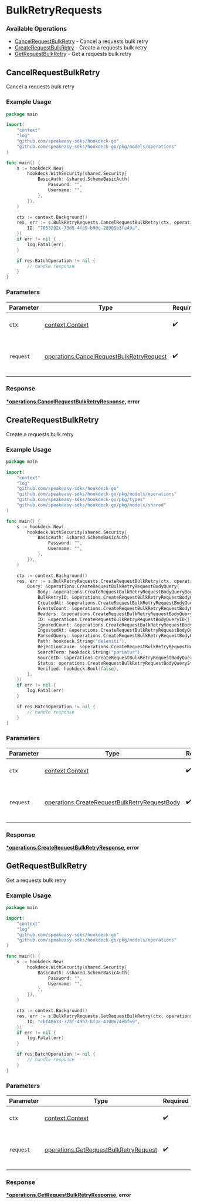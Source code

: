 # BulkRetryRequests

### Available Operations

* [CancelRequestBulkRetry](#cancelrequestbulkretry) - Cancel a requests bulk retry
* [CreateRequestBulkRetry](#createrequestbulkretry) - Create a requests bulk retry
* [GetRequestBulkRetry](#getrequestbulkretry) - Get a requests bulk retry

## CancelRequestBulkRetry

Cancel a requests bulk retry

### Example Usage

```go
package main

import(
	"context"
	"log"
	"github.com/speakeasy-sdks/hookdeck-go"
	"github.com/speakeasy-sdks/hookdeck-go/pkg/models/operations"
)

func main() {
    s := hookdeck.New(
        hookdeck.WithSecurity(shared.Security{
            BasicAuth: &shared.SchemeBasicAuth{
                Password: "",
                Username: "",
            },
        }),
    )

    ctx := context.Background()
    res, err := s.BulkRetryRequests.CancelRequestBulkRetry(ctx, operations.CancelRequestBulkRetryRequest{
        ID: "7053202c-73d5-4fe9-b90c-28909b3fe49a",
    })
    if err != nil {
        log.Fatal(err)
    }

    if res.BatchOperation != nil {
        // handle response
    }
}
```

### Parameters

| Parameter                                                                                            | Type                                                                                                 | Required                                                                                             | Description                                                                                          |
| ---------------------------------------------------------------------------------------------------- | ---------------------------------------------------------------------------------------------------- | ---------------------------------------------------------------------------------------------------- | ---------------------------------------------------------------------------------------------------- |
| `ctx`                                                                                                | [context.Context](https://pkg.go.dev/context#Context)                                                | :heavy_check_mark:                                                                                   | The context to use for the request.                                                                  |
| `request`                                                                                            | [operations.CancelRequestBulkRetryRequest](../../models/operations/cancelrequestbulkretryrequest.md) | :heavy_check_mark:                                                                                   | The request object to use for the request.                                                           |


### Response

**[*operations.CancelRequestBulkRetryResponse](../../models/operations/cancelrequestbulkretryresponse.md), error**


## CreateRequestBulkRetry

Create a requests bulk retry

### Example Usage

```go
package main

import(
	"context"
	"log"
	"github.com/speakeasy-sdks/hookdeck-go"
	"github.com/speakeasy-sdks/hookdeck-go/pkg/models/operations"
	"github.com/speakeasy-sdks/hookdeck-go/pkg/types"
	"github.com/speakeasy-sdks/hookdeck-go/pkg/models/shared"
)

func main() {
    s := hookdeck.New(
        hookdeck.WithSecurity(shared.Security{
            BasicAuth: &shared.SchemeBasicAuth{
                Password: "",
                Username: "",
            },
        }),
    )

    ctx := context.Background()
    res, err := s.BulkRetryRequests.CreateRequestBulkRetry(ctx, operations.CreateRequestBulkRetryRequestBody{
        Query: &operations.CreateRequestBulkRetryRequestBodyQuery{
            Body: &operations.CreateRequestBulkRetryRequestBodyQueryBody{},
            BulkRetryID: &operations.CreateRequestBulkRetryRequestBodyQueryBulkRetryID{},
            CreatedAt: &operations.CreateRequestBulkRetryRequestBodyQueryCreatedAt{},
            EventsCount: &operations.CreateRequestBulkRetryRequestBodyQueryEventsCount{},
            Headers: &operations.CreateRequestBulkRetryRequestBodyQueryHeaders{},
            ID: &operations.CreateRequestBulkRetryRequestBodyQueryID{},
            IgnoredCount: &operations.CreateRequestBulkRetryRequestBodyQueryIgnoredCount{},
            IngestedAt: &operations.CreateRequestBulkRetryRequestBodyQueryIngestedAt{},
            ParsedQuery: &operations.CreateRequestBulkRetryRequestBodyQueryParsedQuery{},
            Path: hookdeck.String("deleniti"),
            RejectionCause: &operations.CreateRequestBulkRetryRequestBodyQueryRejectionCause{},
            SearchTerm: hookdeck.String("pariatur"),
            SourceID: &operations.CreateRequestBulkRetryRequestBodyQuerySourceID{},
            Status: operations.CreateRequestBulkRetryRequestBodyQueryStatusRejected.ToPointer(),
            Verified: hookdeck.Bool(false),
        },
    })
    if err != nil {
        log.Fatal(err)
    }

    if res.BatchOperation != nil {
        // handle response
    }
}
```

### Parameters

| Parameter                                                                                                    | Type                                                                                                         | Required                                                                                                     | Description                                                                                                  |
| ------------------------------------------------------------------------------------------------------------ | ------------------------------------------------------------------------------------------------------------ | ------------------------------------------------------------------------------------------------------------ | ------------------------------------------------------------------------------------------------------------ |
| `ctx`                                                                                                        | [context.Context](https://pkg.go.dev/context#Context)                                                        | :heavy_check_mark:                                                                                           | The context to use for the request.                                                                          |
| `request`                                                                                                    | [operations.CreateRequestBulkRetryRequestBody](../../models/operations/createrequestbulkretryrequestbody.md) | :heavy_check_mark:                                                                                           | The request object to use for the request.                                                                   |


### Response

**[*operations.CreateRequestBulkRetryResponse](../../models/operations/createrequestbulkretryresponse.md), error**


## GetRequestBulkRetry

Get a requests bulk retry

### Example Usage

```go
package main

import(
	"context"
	"log"
	"github.com/speakeasy-sdks/hookdeck-go"
	"github.com/speakeasy-sdks/hookdeck-go/pkg/models/operations"
)

func main() {
    s := hookdeck.New(
        hookdeck.WithSecurity(shared.Security{
            BasicAuth: &shared.SchemeBasicAuth{
                Password: "",
                Username: "",
            },
        }),
    )

    ctx := context.Background()
    res, err := s.BulkRetryRequests.GetRequestBulkRetry(ctx, operations.GetRequestBulkRetryRequest{
        ID: "cbf48633-323f-49b7-bf3a-4100674ebf69",
    })
    if err != nil {
        log.Fatal(err)
    }

    if res.BatchOperation != nil {
        // handle response
    }
}
```

### Parameters

| Parameter                                                                                      | Type                                                                                           | Required                                                                                       | Description                                                                                    |
| ---------------------------------------------------------------------------------------------- | ---------------------------------------------------------------------------------------------- | ---------------------------------------------------------------------------------------------- | ---------------------------------------------------------------------------------------------- |
| `ctx`                                                                                          | [context.Context](https://pkg.go.dev/context#Context)                                          | :heavy_check_mark:                                                                             | The context to use for the request.                                                            |
| `request`                                                                                      | [operations.GetRequestBulkRetryRequest](../../models/operations/getrequestbulkretryrequest.md) | :heavy_check_mark:                                                                             | The request object to use for the request.                                                     |


### Response

**[*operations.GetRequestBulkRetryResponse](../../models/operations/getrequestbulkretryresponse.md), error**

